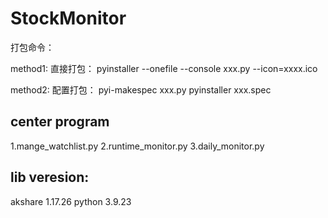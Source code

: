 # StockMonitor

打包命令：

method1: 直接打包：
pyinstaller --onefile --console xxx.py --icon=xxxx.ico

method2: 配置打包：
pyi-makespec xxx.py
pyinstaller xxx.spec

## center program
1.mange_watchlist.py
2.runtime_monitor.py
3.daily_monitor.py


## lib veresion:
akshare        1.17.26
python         3.9.23
